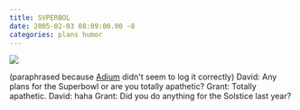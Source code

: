 ```yaml
---
title: SVPERBOL
date: 2005-02-03 08:09:00.00 -8
categories: plans humor
---
```

![](/images/superbowl.gif)

(paraphrased because [Adium](http://adium.sourceforge.net/) didn't seem to log it correctly)
David: Any plans for the Superbowl or are you totally apathetic?
Grant: Totally apathetic.
David: haha
Grant: Did you do anything for the Solstice last year?

